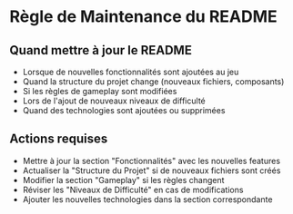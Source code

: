 # Règle de Maintenance du README

## Quand mettre à jour le README
- Lorsque de nouvelles fonctionnalités sont ajoutées au jeu
- Quand la structure du projet change (nouveaux fichiers, composants)
- Si les règles de gameplay sont modifiées
- Lors de l'ajout de nouveaux niveaux de difficulté
- Quand des technologies sont ajoutées ou supprimées

## Actions requises
- Mettre à jour la section "Fonctionnalités" avec les nouvelles features
- Actualiser la "Structure du Projet" si de nouveaux fichiers sont créés
- Modifier la section "Gameplay" si les règles changent
- Réviser les "Niveaux de Difficulté" en cas de modifications
- Ajouter les nouvelles technologies dans la section correspondante